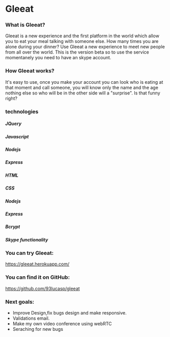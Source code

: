 # Gleeat


### What is Gleeat?


 Gleeat is a new experience and the first platform in the world which allow you to eat your meal talking with someone else.
 How many times you are alone during your dinner?
 Use Gleeat a new experience to meet new people from all over the world.
 This is the version beta so to use the service momentanely you need to have an skype account.
 
### How Gleeat works?

It's easy to use, once you make your account you can look who is eating at that moment and call someone, you will know only the name and the age nothing else so who will be in the other side will a "surprise".
Is that funny right?


### technologies

##### JQuery
##### Javascript
##### Nodejs
##### Express
##### HTML
##### CSS
##### Nodejs
##### Express
##### Bcrypt
##### Skype functionality



### You can try Gleeat:
<https://gleeat.herokuapp.com/>
### You can find it on GitHub:
<https://github.com/93lucasp/gleeat>


### Next goals: 
* Improve Design,fix bugs design and make responsive.
* Validations email.
* Make my own video conference using webRTC
* Seraching for new bugs